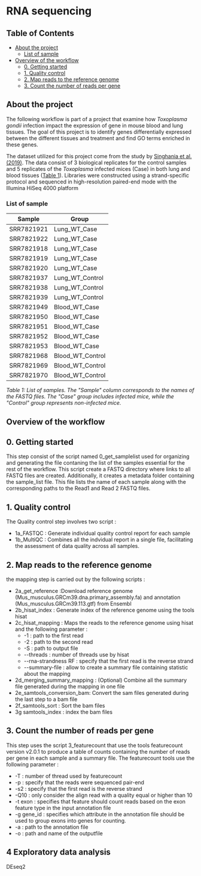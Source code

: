 # RNA sequencing

## Table of Contents
- [About the project](#about-the-project)
  - [List of sample](#list-of-sample)
- [Overview of the workflow](#overview-of-the-workflow)
  - [0. Getting started](#0-getting-started)
  - [1. Quality control](#1-quality-control)
  - [2. Map reads to the reference genome](#2-map-reads-to-the-reference-genome)
  - [3. Count the number of reads per gene](#3-Count-the-number-of-reads-per-gene)
  
## About the project

The following workflow is part of a project that examine how *Toxoplasma gondii* infection impact the expression of gene in mouse blood and lung tissues. The goal of this project is to identify genes differentially expressed between the different tissues and treatment and find GO terms enriched in these genes.

The dataset utilized for this project come from the study by [Singhania et al. (2019)](https://www.nature.com/articles/s41467-019-10601-6). The data consist of 3 biological replicates for the control samples and 5 replicates of the *Toxoplasma* infected mices (Case) in both lung and blood tissues ([Table 1](#list-of-samples)).
Libraries were constructed using a strand-specific protocol and sequenced in high-resolution paired-end mode with the Illumina HiSeq 4000 platform

### List of sample 

|Sample	|Group|
|-------|------|
|SRR7821921|	Lung_WT_Case|
SRR7821922|	Lung_WT_Case
SRR7821918	|Lung_WT_Case
SRR7821919	|Lung_WT_Case
SRR7821920|	Lung_WT_Case
SRR7821937	|Lung_WT_Control
SRR7821938	|Lung_WT_Control
SRR7821939	|Lung_WT_Control
SRR7821949	|Blood_WT_Case
SRR7821950	|Blood_WT_Case
SRR7821951	|Blood_WT_Case
SRR7821952	|Blood_WT_Case
SRR7821953	|Blood_WT_Case
SRR7821968	|Blood_WT_Control
SRR7821969	|Blood_WT_Control
SRR7821970|	Blood_WT_Control

*Table 1: List of samples. The "Sample" column corresponds to the names of the FASTQ files. The "Case" group includes infected mice, while the "Control" group represents non-infected mice.*
## Overview of the workflow

## 0. Getting started

This step consist of the script named 0_get_samplelist used for organizing and generating the file contaning the list of the samples essential for the rest of the workflow. This script create a FASTQ directory where links to all FASTQ files are created. Additionally, it creates a metadata folder containing the sample_list file. This file lists the name of each sample along with the corresponding paths to the Read1 and Read 2 FASTQ files.

## 1. Quality control 

The Quality control step involves two script :
- 1a_FASTQC : Generate individual quality control report for each sample
- 1b_MultiQC : Combines all the indvidual report in a single file, facilitating the assessment of data quality across all samples.

## 2. Map reads to the reference genome

the mapping step is carried out by the following scripts :
- 2a_get_reference :Download reference genome (Mus_musculus.GRCm39.dna.primary_assembly.fa) and annotation (Mus_musculus.GRCm39.113.gtf) from Ensembl
- 2b_hisat_index : Generate index of the reference genome using the tools hisat 
- 2c_hisat_mapping : Maps the reads to the reference genome using hisat and the following parameter :
    - -1 : path to the first read
    - -2 : path to the second read
    - -S : path to output file 
    - --threads : number of threads use by hisat
    - --rna-strandness RF :  specify that the first read is the reverse strand
    - --summary-file : allow to create a summary file containing statistic about the mapping
- 2d_merging_summary_mapping : (Optional) Combine all the summary file generated during the mapping in one file
- 2e_samtools_conversion_bam: Convert the sam files generated during the last step to a bam file
- 2f_samtools_sort : Sort the bam files
- 3g samtools_index : index the bam files

## 3. Count the number of reads per gene

This step uses the script 3_featurecount that use the tools featurecount version v2.0.1 to produce a table of counts containing the number of reads per gene in each sample and a summary file. 
The featurecount tools use the following parameter :
- -T : number of thread used by featurecount
- -p : specify that the reads were sequenced pair-end
- -s2 : specify that the first read is the reverse strand
- -Q10 : only consider the align read with a quality equal or higher than 10
- -t exon : specifies that feature should count reads based on the exon feature type in the input annotation file
- -g gene_id : specifies which attribute in the annotation file should be used to group exons into genes for counting.
- -a : path to the annotation file
- -o : path and name of the outputfile

## 4 Exploratory data analysis

DEseq2
